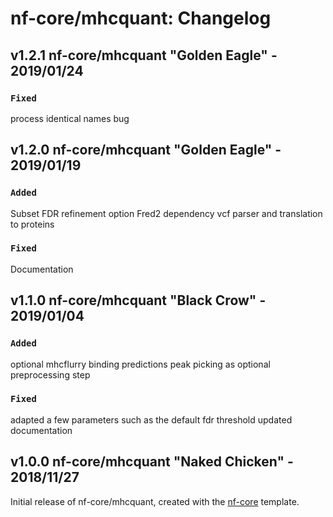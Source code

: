 # nf-core/mhcquant: Changelog

## v1.2.1 nf-core/mhcquant "Golden Eagle" - 2019/01/24

### `Fixed`
process identical names bug

## v1.2.0 nf-core/mhcquant "Golden Eagle" - 2019/01/19

### `Added`
Subset FDR refinement option
Fred2 dependency
vcf parser and translation to proteins

### `Fixed`
Documentation

## v1.1.0 nf-core/mhcquant "Black Crow" - 2019/01/04

### `Added`
optional mhcflurry binding predictions
peak picking as optional preprocessing step

### `Fixed`
adapted a few parameters such as the default fdr threshold
updated documentation

## v1.0.0 nf-core/mhcquant "Naked Chicken" - 2018/11/27
Initial release of nf-core/mhcquant, created with the [nf-core](http://nf-co.re/) template.
